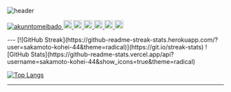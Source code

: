 ![header](https://capsule-render.vercel.app/api?type=waving&color=gradient&text=sakamoto-kohei-44&fontSize=40&fontAlignY=40&height=250)

<p align="left">
  <!-- GitHub Profile View Counter -->
  <a href="https://github.com/akunntomeibado/akunntomeibado/">
    <img src="https://komarev.com/ghpvc/?username=akunntomeibado" alt="akunntomeibado" />
  </a>
  
  <!-- Twitter Badge -->
  <a href="http://twitter.com/akunntomeibado">
    <img height="20" src="https://img.shields.io/twitter/follow/akunntomeibado?label=Twitter&logo=twitter&style=flat" />
  </a>
  
  <!-- GitHub Followers Badge -->
  <a href="https://github.com/akunntomeibado">
    <img height="20" src="https://img.shields.io/github/followers/akunntomeibado?label=follow&logo=github&style=flat" />
  </a>
  
  <!-- Reddit Karma Badge -->
  <a href="https://www.reddit.com/user/akunntomeibado">
    <img height="20" src="https://img.shields.io/reddit/user-karma/combined/akunntomeibado?label=Reddit&logo=reddit&style=flat" />
  </a>
  
  <!-- StackOverflow Badge -->
  <!-- NOTE: Replace '5720201' with your StackOverflow user ID -->
  <a href="https://stackoverflow.com/users/YOUR_STACKOVERFLOW_ID/akunntomeibado">
    <img height="20" src="https://img.shields.io/stackexchange/stackoverflow/r/YOUR_STACKOVERFLOW_ID?label=StackOverflow&logo=stack-overflow&style=flat" />
  </a>
  
  <!-- Qiita Post and Contribution Badges -->
  <a href="http://qiita.com/akunntomeibado">
    <img height="20" src="https://qiita-badge.apiapi.app/s/akunntomeibado/posts.svg" />
  </a>
  <a href="http://qiita.com/akunntomeibado">
    <img height="20" src="https://qiita-badge.apiapi.app/s/akunntomeibado/contributions.svg" />
  </a>
</p>
---
[![GitHub Streak](https://github-readme-streak-stats.herokuapp.com/?user=sakamoto-kohei-44&theme=radical)](https://git.io/streak-stats)
![GitHub Stats](https://github-readme-stats.vercel.app/api?username=sakamoto-kohei-44&show_icons=true&theme=radical)

[![Top Langs](https://github-readme-stats.vercel.app/api/top-langs/?username=sakamoto-kohei-44&layout=compact&theme=radical)](https://github.com/anuraghazra/github-readme-stats)

---
